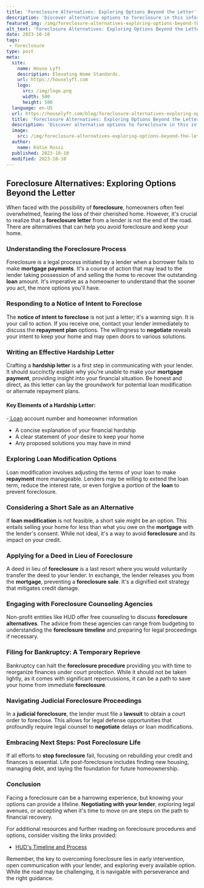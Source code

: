 ```yaml
---
title: 'Foreclosure Alternatives: Exploring Options Beyond the Letter'
description: 'Discover alternative options to foreclosure in this informative article. Learn about curious alternatives that can help you avoid the stress of foreclosure.'
featured_img: /img/foreclosure-alternatives-exploring-options-beyond-the-letter.webp
alt_text: 'Foreclosure Alternatives: Exploring Options Beyond the Letter'
date: 2023-10-10
tags:
 - foreclosure
type: post
meta:
  site:
    name: House Lyft
    description: Elevating Home Standards.
    url: https://houselyft.com
    logo:
      src: /img/logo.png
      width: 500
      height: 500
  language: en-US
  url: https://houselyft.com/blog/foreclosure-alternatives-exploring-options-beyond-the-letter
  title: 'Foreclosure Alternatives: Exploring Options Beyond the Letter'
  description: 'Discover alternative options to foreclosure in this informative article. Learn about curious alternatives that can help you avoid the stress of foreclosure.'
  image:
    src: /img/foreclosure-alternatives-exploring-options-beyond-the-letter.webp
  author:
    name: Katie Rossi
  published: 2023-10-10
  modified: 2023-10-10
---
```



## Foreclosure Alternatives: Exploring Options Beyond the Letter

When faced with the possibility of **foreclosure**, homeowners often feel overwhelmed, fearing the loss of their cherished home. However, it's crucial to realize that a **foreclosure letter** from a lender is not the end of the road. There are alternatives that can help you avoid foreclosure and keep your home.

### Understanding the Foreclosure Process

Foreclosure is a legal process initiated by a lender when a borrower fails to make **mortgage payments**. It's a course of action that may lead to the lender taking possession of and selling the home to recover the outstanding **loan** amount. It's imperative as a homeowner to understand that the sooner you act, the more options you'll have.

### Responding to a Notice of Intent to Foreclose

The **notice of intent to foreclose** is not just a letter; it's a warning sign. It is your call to action. If you receive one, contact your lender immediately to discuss the **repayment plan** options. The willingness to **negotiate** reveals your intent to keep your home and may open doors to various solutions.

### Writing an Effective Hardship Letter

Crafting a **hardship letter** is a first step in communicating with your lender. It should succinctly explain why you're unable to make your **mortgage payment**, providing insight into your financial situation. Be honest and direct, as this letter can lay the groundwork for potential loan modification or alternate repayment plans.

#### Key Elements of a Hardship Letter:
  -[  Loan](https://houselyft.com/blog/avoiding-scams-how-to-spot-fake-foreclosure-notices) account number and homeowner information
  - A concise explanation of your financial hardship
  - A clear statement of your desire to keep your home
  - Any proposed solutions you may have in mind

### Exploring Loan Modification Options

Loan modification involves adjusting the terms of your loan to make **repayment** more manageable. Lenders may be willing to extend the loan term, reduce the interest rate, or even forgive a portion of the **loan** to prevent foreclosure.

### Considering a Short Sale as an Alternative

If **loan modification** is not feasible, a short sale might be an option. This entails selling your home for less than what you owe on the **mortgage** with the lender's consent. While not ideal, it's a way to avoid **foreclosure** and its impact on your credit.

### Applying for a Deed in Lieu of Foreclosure

A deed in lieu of **foreclosure** is a last resort where you would voluntarily transfer the deed to your lender. In exchange, the lender releases you from the **mortgage**, preventing a **foreclosure sale**. It's a dignified exit strategy that mitigates credit damage.

### Engaging with Foreclosure Counseling Agencies

Non-profit entities like HUD offer free counseling to discuss **foreclosure alternatives**. The advice from these agencies can range from budgeting to understanding the **foreclosure timeline** and preparing for legal proceedings if necessary.

### Filing for Bankruptcy: A Temporary Reprieve

Bankruptcy can halt the **foreclosure procedure** providing you with time to reorganize finances under court protection. While it should not be taken lightly, as it comes with significant repercussions, it can be a path to save your home from immediate **foreclosure**.

### Navigating Judicial Foreclosure Proceedings

In a **judicial foreclosure**, the lender must file a **lawsuit** to obtain a court order to foreclose. This allows for legal defense opportunities that profoundly require legal counsel to **negotiate** delays or loan modifications.

### Embracing Next Steps: Post Foreclosure Life

If all efforts to **stop foreclosure** fail, focusing on rebuilding your credit and finances is essential. Life post-foreclosure includes finding new housing, managing debt, and laying the foundation for future homeownership.

### Conclusion

Facing a foreclosure can be a harrowing experience, but knowing your options can provide a lifeline. **Negotiating with your lender**, exploring legal avenues, or accepting when it's time to move on are steps on the path to financial recovery.

For additional resources and further reading on foreclosure procedures and options, consider visiting the links provided:
  - [HUD's Timeline and Process](https://www.hud.gov/topics/avoiding_foreclosure/fctimeline)

Remember, the key to overcoming foreclosure lies in early intervention, open communication with your lender, and exploring every available option. While the road may be challenging, it is navigable with perseverance and the right guidance.